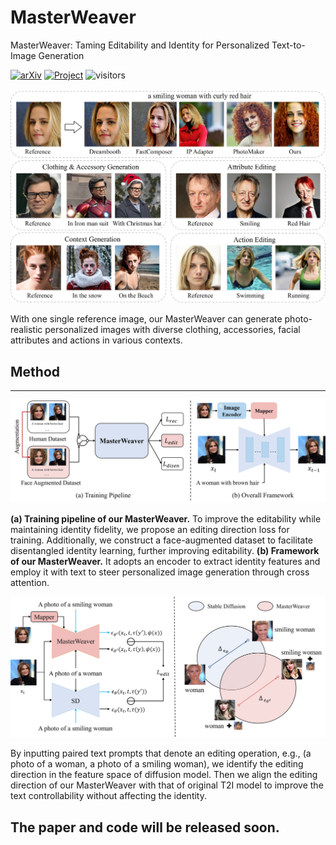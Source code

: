 # MasterWeaver
MasterWeaver: Taming Editability and Identity for Personalized Text-to-Image Generation


[![arXiv](https://img.shields.io/badge/arXiv-2405.05806-b31b1b.svg)](https://arxiv.org/abs/2405.05806)
[![Project](https://img.shields.io/badge/Project-Website-orange)](https://masterweaver.github.io/)
![visitors](https://visitor-badge.laobi.icu/badge?page_id=csyxwei/MasterWeaver)

![method](assets/teaser.jpg)

With one single reference image, our MasterWeaver can generate photo-realistic personalized images with diverse clothing, accessories, facial attributes and actions in various contexts.

## Method

--- 

![method](assets/method.jpg)

**(a) Training pipeline of our MasterWeaver.**  To improve the editability while maintaining identity fidelity, we propose an editing direction loss for training. Additionally, we construct a face-augmented dataset to facilitate disentangled identity learning, further improving editability. **(b) Framework of our MasterWeaver.** It adopts an encoder to extract identity features and employ it with text to steer personalized image generation through cross attention.
  
![method](assets/editing_loss.jpg)

By inputting paired text prompts that denote an editing operation, e.g., (a photo of a woman, a photo of a smiling woman), we identify the editing direction in the feature space of diffusion model. Then we align the editing direction of our MasterWeaver with that of original T2I model to improve the text controllability without affecting the identity.


## The paper and code will be released soon.
